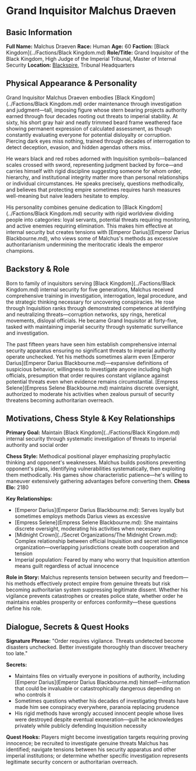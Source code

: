 <!-- Expanded by AI: 2025-10-13 -->

# Grand Inquisitor Malchus Draeven

## Basic Information
**Full Name:** Malchus Draeven
**Race:** Human
**Age:** 60
**Faction:** [Black Kingdom](../Factions/Black Kingdom.md)
**Role/Title:** Grand Inquisitor of the Black Kingdom, High Judge of the Imperial Tribunal, Master of Internal Security
**Location:** [Blackspire](../Geography/Blackspire.md), Tribunal Headquarters

## Physical Appearance & Personality

Grand Inquisitor Malchus Draeven embodies [Black Kingdom](../Factions/Black Kingdom.md) order maintenance through investigation and judgment—tall, imposing figure whose stern bearing projects authority earned through four decades rooting out threats to imperial stability. At sixty, his short gray hair and neatly trimmed beard frame weathered face showing permanent expression of calculated assessment, as though constantly evaluating everyone for potential disloyalty or corruption. Piercing dark eyes miss nothing, trained through decades of interrogation to detect deception, evasion, and hidden agendas others miss.

He wears black and red robes adorned with Inquisition symbols—balanced scales crossed with sword, representing judgment backed by force—and carries himself with rigid discipline suggesting someone for whom order, hierarchy, and institutional integrity matter more than personal relationships or individual circumstances. He speaks precisely, questions methodically, and believes that protecting empire sometimes requires harsh measures well-meaning but naive leaders hesitate to employ.

His personality combines genuine dedication to [Black Kingdom](../Factions/Black Kingdom.md) security with rigid worldview dividing people into categories: loyal servants, potential threats requiring monitoring, and active enemies requiring elimination. This makes him effective at internal security but creates tensions with [Emperor Darius](Emperor Darius Blackbourne.md), who views some of Malchus's methods as excessive authoritarianism undermining the meritocratic ideals the emperor champions.

## Backstory & Role

Born to family of inquisitors serving [Black Kingdom](../Factions/Black Kingdom.md) internal security for five generations, Malchus received comprehensive training in investigation, interrogation, legal procedure, and the strategic thinking necessary for uncovering conspiracies. He rose through Inquisition ranks through demonstrated competence at identifying and neutralizing threats—corruption networks, spy rings, heretical movements, disloyal officials. He became Grand Inquisitor at forty-five, tasked with maintaining imperial security through systematic surveillance and investigation.

The past fifteen years have seen him establish comprehensive internal security apparatus ensuring no significant threats to imperial authority operate unchecked. Yet his methods sometimes alarm even [Emperor Darius](Emperor Darius Blackbourne.md)—expansive definitions of suspicious behavior, willingness to investigate anyone including high officials, presumption that order requires constant vigilance against potential threats even when evidence remains circumstantial. [Empress Selene](Empress Selene Blackbourne.md) maintains discrete oversight, authorized to moderate his activities when zealous pursuit of security threatens becoming authoritarian overreach.

## Motivations, Chess Style & Key Relationships

**Primary Goal:** Maintain [Black Kingdom](../Factions/Black Kingdom.md) internal security through systematic investigation of threats to imperial authority and social order

**Chess Style:** Methodical positional player emphasizing prophylactic thinking and opponent's weaknesses. Malchus builds positions preventing opponent's plans, identifying vulnerabilities systematically, then exploiting them methodically. His games show characteristic patience—he's willing to maneuver extensively gathering advantages before converting them. **Chess Elo:** 2180

**Key Relationships:**
- [Emperor Darius](Emperor Darius Blackbourne.md): Serves loyally but sometimes employs methods Darius views as excessive
- [Empress Selene](Empress Selene Blackbourne.md): She maintains discrete oversight, moderating his activities when necessary
- [Midnight Crown](../Secret Organizations/The Midnight Crown.md): Complex relationship between official Inquisition and secret intelligence organization—overlapping jurisdictions create both cooperation and tension
- Imperial population: Feared by many who worry that Inquisition attention means guilt regardless of actual innocence

**Role in Story:** Malchus represents tension between security and freedom—his methods effectively protect empire from genuine threats but risk becoming authoritarian system suppressing legitimate dissent. Whether his vigilance prevents catastrophes or creates police state, whether order he maintains enables prosperity or enforces conformity—these questions define his role.

## Dialogue, Secrets & Quest Hooks

**Signature Phrase:** "Order requires vigilance. Threats undetected become disasters unchecked. Better investigate thoroughly than discover treachery too late."

**Secrets:**
- Maintains files on virtually everyone in positions of authority, including [Emperor Darius](Emperor Darius Blackbourne.md) himself—information that could be invaluable or catastrophically dangerous depending on who controls it
- Sometimes questions whether his decades of investigating threats have made him see conspiracy everywhere, paranoia replacing prudence
- His rigid methods have wrongly accused innocent people whose lives were destroyed despite eventual exoneration—guilt he acknowledges privately while publicly defending Inquisition necessity

**Quest Hooks:** Players might become investigation targets requiring proving innocence; be recruited to investigate genuine threats Malchus has identified; navigate tensions between his security apparatus and other imperial institutions; or determine whether specific investigation represents legitimate security concern or authoritarian overreach.
